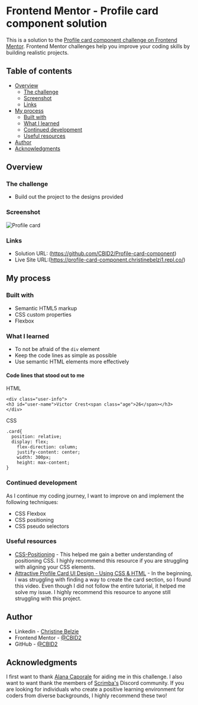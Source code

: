 # Frontend Mentor - Profile card component solution

This is a solution to the [Profile card component challenge on Frontend Mentor](https://www.frontendmentor.io/challenges/profile-card-component-cfArpWshJ). Frontend Mentor challenges help you improve your coding skills by building realistic projects. 

## Table of contents

- [Overview](#overview)
  - [The challenge](#the-challenge)
  - [Screenshot](#screenshot)
  - [Links](#links)
- [My process](#my-process)
  - [Built with](#built-with)
  - [What I learned](#what-i-learned)
  - [Continued development](#continued-development)
  - [Useful resources](#useful-resources)
- [Author](#author)
- [Acknowledgments](#acknowledgments)



## Overview

### The challenge

- Build out the project to the designs provided

### Screenshot

![Profile card](https://user-images.githubusercontent.com/105683440/201758083-4ca184f0-44d4-4f9f-9409-d38ccfbb5142.png)



### Links

- Solution URL: (https://github.com/CBID2/Profile-card-component)
- Live Site URL:(https://profile-card-component.christinebelzi1.repl.co/)

## My process

### Built with

- Semantic HTML5 markup
- CSS custom properties
- Flexbox 


### What I learned

* To not be afraid of the `div` element
* Keep the code lines as simple as possible 
* Use semantic HTML elements more effectively 

#### Code lines that stood out to me
HTML
```
<div class="user-info">
<h3 id="user-name">Victor Crest<span class="age">26</span></h3>
</div>
```
CSS
```
.card{
  position: relative;
  display: flex;
	flex-direction: column;
	justify-content: center;
	width: 300px;
	height: max-content;
}
```


### Continued development

As I continue my coding journey, I want to improve on and implement the following techniques:

* CSS Flexbox
* CSS positioning 
* CSS pseudo selectors


### Useful resources

- [CSS-Positioning](https://www.tutorialspoint.com/css/css_positioning.htm) - This helped me gain a better understanding of positioning CSS. I highly recommend this resource if you are struggling with aligning your CSS elements.
- [Attractive Profile Card UI Design - Using CSS & HTML](https://youtu.be/bjyA8S-2tfY) - In the beginning, I was struggling with finding a way to create the card section, so I found this video. Even though I did not follow the entire tutorial, it helped me solve my issue. I highly recommend this resource to anyone still struggling with this project.


## Author

- Linkedin - [Christine Belzie](https://www.your-site.com)
- Frontend Mentor - [@CBID2](https://www.frontendmentor.io/profile/CBID2)
- GitHub - [@CBID2](https://github.com/CBID2)



## Acknowledgments

I first want to thank [Alana Caporale](https://alanacapcreates.com/) for aiding me in this challenge. I also want to want thank the members of [Scrimba's](https://scrimba.com/community) Discord community. If you are looking for individuals who create a positive learning environment for coders from diverse backgrounds, I highly recommend these two! 


